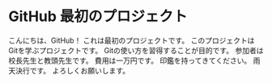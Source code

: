 # GitHub 最初のプロジェクト

こんにちは、GitHub！
これは最初のプロジェクトです。
このプロジェクトはGitを学ぶプロジェクトです。
Gitの使い方を習得することが目的です。
参加者は校長先生と教頭先生です。
費用は一万円です。
印鑑を持ってきてください。
雨天決行です。
よろしくお願いします。
